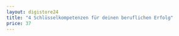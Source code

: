 ```yaml
---
layout: digistore24
title: "4 Schlüsselkompetenzen für deinen beruflichen Erfolg"
price: 37
---
```


